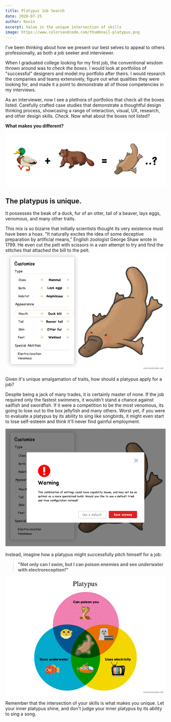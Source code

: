 ```yaml
---
title: Platypus Job Search
date: 2020-07-25
author: Kevin
excerpt: Value in the unique intersection of skills
image: https://www.colorsandcode.com/thumbnail-platypus.png
---
```

I've been thinking about how we present our best selves to appeal to others professionally, as both a job seeker and interviewer. 

When I graduated college looking for my first job, the conventional wisdom thrown around was to *check the boxes*. I would look at portfolios of "successful" designers and model my portfolio after theirs. I would research the companies and teams extensively, figure out what qualities they were looking for, and made it a point to demonstrate all of those competencies in my interviews.

As an interviewer, now I see a plethora of portfolios that check all the boxes listed. Carefully crafted case studies that demonstrate a thoughtful design thinking process, showcasing a range of interaction, visual, UX, research, and other design skills. *Check.* Now what about the boxes not listed?

**What makes you different?**

![platypus fusion](../src/platypus-assets/fusion.png)

## The platypus is unique.

It possesses the beak of a duck, fur of an otter, tail of a beaver, lays eggs, venomous, and many other traits. 

This mix is so bizarre that initially scientists thought its very existence must have been a hoax. "It naturally excites the idea of some deceptive preparation by artificial means," English zoologist George Shaw wrote in 1799. He even cut the pelt with scissors in a vain attempt to try and find the stitches that attached the bill to the pelt.
![platypus customize](../src/platypus-assets/customize.png)

Given it's unique amalgamation of traits, how should a platypus apply for a job?

Despite being a jack of many trades, it is certainly master of none. If the job required only the fastest swimmers, it wouldn't stand a chance against sailfish and swordfish. If it were a competition to be the most venomous, its going to lose out to the box jellyfish and many others. Worst yet, if you were to evaluate a platypus by its ability to sing like songbirds, it might even start to lose self-esteem and think it'll never find gainful employment.

![platypus warning](../src/platypus-assets/customize-warning.png)
 
Instead, imagine how a platypus might successfully pitch himself for a job:

>  **"Not only can I swim, but I can poison enemies and see underwater
> with electroreception!"**

![platypus venn-diagram](../src/platypus-assets/venn-diagram.png)

Remember that the intersection of your skills is what makes you unique. Let your inner platypus shine, and don't judge your inner platypus by its ability to sing a song. 